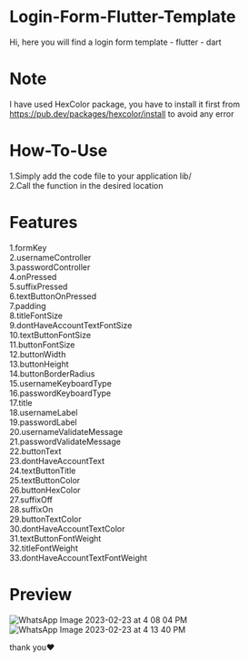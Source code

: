 # Login-Form-Flutter-Template
Hi, here you will find a login form template - flutter - dart

# Note
I have used HexColor package, you have to install it first from https://pub.dev/packages/hexcolor/install to avoid any error

# How-To-Use
  1.Simply add the code file to your application lib/   
  2.Call the function in the desired location
  
# Features
  1.formKey  
  2.usernameController  
  3.passwordController  
  4.onPressed  
  5.suffixPressed  
  6.textButtonOnPressed  
  7.padding  
  8.titleFontSize  
  9.dontHaveAccountTextFontSize  
  10.textButtonFontSize  
  11.buttonFontSize  
  12.buttonWidth   
  13.buttonHeight  
  14.buttonBorderRadius  
  15.usernameKeyboardType   
  16.passwordKeyboardType  
  17.title  
  18.usernameLabel   
  19.passwordLabel  
  20.usernameValidateMessage  
  21.passwordValidateMessage   
  22.buttonText  
  23.dontHaveAccountText  
  24.textButtonTitle   
  25.textButtonColor  
  26.buttonHexColor  
  27.suffixOff   
  28.suffixOn  
  29.buttonTextColor  
  30.dontHaveAccountTextColor    
  31.textButtonFontWeight  
  32.titleFontWeight  
  33.dontHaveAccountTextFontWeight   

# Preview
![WhatsApp Image 2023-02-23 at 4 08 04 PM](https://user-images.githubusercontent.com/125300187/221431203-9244c6b6-e2d1-4616-8d78-c7f9c365f34d.jpeg)
![WhatsApp Image 2023-02-23 at 4 13 40 PM](https://user-images.githubusercontent.com/125300187/221431205-eaeb1f0a-196e-4d6f-bab4-4054078c5743.jpeg)

thank you♥
